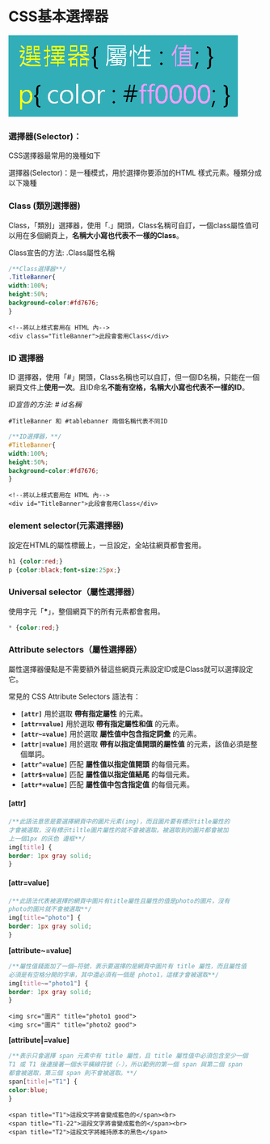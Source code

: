 # CSS基本選擇器

![](../.gitbook/assets/image%20%285%29.png)

### 選擇器\(Selector\)：

CSS選擇器最常用的幾種如下

選擇器\(Selector\)：是一種模式，用於選擇你要添加的HTML 樣式元素。種類分成以下幾種

### Class \(類別選擇器\)

Class，「類別」選擇器，使用「.」開頭，Class名稱可自訂，一個class屬性值可以用在多個網頁上，**名稱大小寫也代表不一樣的Class**。

Class宣告的方法:  .Class屬性名稱

```css
/**Class選擇器**/
.TitleBanner{
width:100%;
height:50%;
background-color:#fd7676;
}
```

```markup
<!--將以上樣式套用在 HTML 內-->
<div class="TitleBanner">此段會套用Class</div>
```

### ID 選擇器

ID 選擇器，使用「\#」開頭，Class名稱也可以自訂，但一個ID名稱，只能在一個網頁文件上**使用一次**。且ID命名**不能有空格，名稱大小寫也代表不一樣的ID**。

_ID宣告的方法: \# id名稱_

```markup
#TitleBanner 和 #tablebanner 兩個名稱代表不同ID
```

```css
/**ID選擇器，**/
#TitleBanner{
width:100%;
height:50%;
background-color:#fd7676;
}
```

```markup
<!--將以上樣式套用在 HTML 內-->
<div id="TitleBanner">此段會套用Class</div>
```

### element selector\(元素選擇器\)

設定在HTML的屬性標籤上，一旦設定，全站往網頁都會套用。

```css
h1 {color:red;}
p {color:black;font-size:25px;}
```

### Universal selector（屬性選擇器）

使用字元「**\***」，整個網頁下的所有元素都會套用。

```css
* {color:red;}
```

### Attribute selectors（屬性選擇器）

屬性選擇器優點是不需要額外替這些網頁元素設定ID或是Class就可以選擇設定它。

常見的 CSS Attribute Selectors 語法有：

* **`[attr]`**  用於選取 **帶有指定屬性** 的元素。
* **`[attr=value]`**  用於選取 **帶有指定屬性和值** 的元素。
* **`[attr~=value]`**  用於選取 **屬性值中包含指定詞彙** 的元素。
* **`[attr|=value]`**  用於選取 **帶有以指定值開頭的屬性值** 的元素，該值必須是整個單詞。
* **`[attr^=value]`**  匹配 **屬性值以指定值開頭** 的每個元素。
* **`[attr$=value]`**  匹配 **屬性值以指定值結尾** 的每個元素。
* **`[attr*=value]`**  匹配 **屬性值中包含指定值** 的每個元素。

####  **\[attr\]**

```css
/**此語法意思是要選擇網頁中的圖片元素(img)，而且圖片要有標示title屬性的
才會被選取，沒有標示tiltle圖片屬性的就不會被選取。被選取到的圖片都會被加
上一個1px 的灰色 邊框**/
img[title] {
border: 1px gray solid;
}
```

####  **\[attr=value\]**

```css
/**此語法代表被選擇的網頁中圖片有title屬性且屬性的值是photo的圖片，沒有
photo的圖片就不會被選取**/
img[title="photo"] {
border: 1px gray solid;
}
```

 **\[attribute~=value\]**

```css
/**屬性值錢面加了一個~符號，表示要選擇的是網頁中圖片有 title 屬性，而且屬性值
必須是有空格分開的字串，其中還必須有一個是 photo1，這樣才會被選取**/
img[title~="photo1"] {
border: 1px gray solid;
}
```

```markup
<img src="圖片" title="photo1 good">
<img src="圖片" title="photo2 good">
```

 **\[attribute\|=value\]**

```css
/**表示只會選擇 span 元素中有 title 屬性，且 title 屬性值中必須包含至少一個
T1 或 T1 後連接著一個水平橫線符號（-），所以範例的第一個 span 與第二個 span 
都會被選取，第三個 span 則不會被選取。**/
span[title|="T1"] {
color:blue;
}
```

```markup
<span title="T1">這段文字將會變成藍色的</span><br>
<span title="T1-22">這段文字將會變成藍色的</span><br>
<span title="T2">這段文字將維持原本的黑色</span>
```

